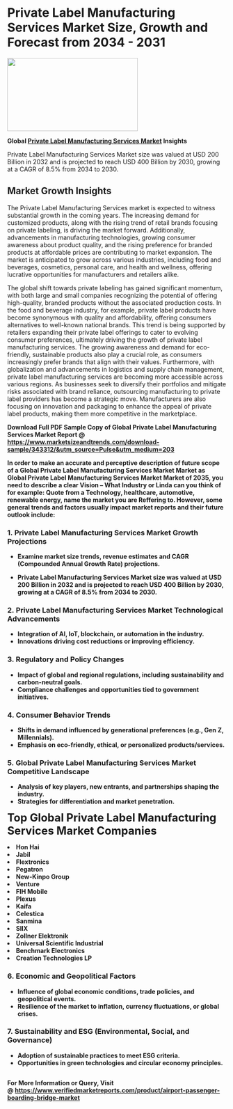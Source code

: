 <H1>Private Label Manufacturing Services Market Size, Growth and Forecast from 2034 - 2031</H1><img class="aligncenter size-medium wp-image-584254" src="https://thirdeyenews.in/wp-content/uploads/2034/09/Global-Market-Research-300x168.jpeg" alt="" width="300" height="168" /><p><strong>Global&nbsp;<a href="https://www.marketsizeandtrends.com/download-sample/343312/&amp;utm_source=Pulse&amp;utm_medium=203">Private Label Manufacturing Services Market</a> Insights</strong></p><p>Private Label Manufacturing Services Market size was valued at USD 200 Billion in 2032 and is projected to reach USD 400 Billion by 2030, growing at a CAGR of 8.5% from 2034 to 2030.</p><p><h2>Market Growth Insights</h2> <p>The Private Label Manufacturing Services market is expected to witness substantial growth in the coming years. The increasing demand for customized products, along with the rising trend of retail brands focusing on private labeling, is driving the market forward. Additionally, advancements in manufacturing technologies, growing consumer awareness about product quality, and the rising preference for branded products at affordable prices are contributing to market expansion. The market is anticipated to grow across various industries, including food and beverages, cosmetics, personal care, and health and wellness, offering lucrative opportunities for manufacturers and retailers alike.</p> <p><strong></strong></p> <p>The global shift towards private labeling has gained significant momentum, with both large and small companies recognizing the potential of offering high-quality, branded products without the associated production costs. In the food and beverage industry, for example, private label products have become synonymous with quality and affordability, offering consumers alternatives to well-known national brands. This trend is being supported by retailers expanding their private label offerings to cater to evolving consumer preferences, ultimately driving the growth of private label manufacturing services. The growing awareness and demand for eco-friendly, sustainable products also play a crucial role, as consumers increasingly prefer brands that align with their values. Furthermore, with globalization and advancements in logistics and supply chain management, private label manufacturing services are becoming more accessible across various regions. As businesses seek to diversify their portfolios and mitigate risks associated with brand reliance, outsourcing manufacturing to private label providers has become a strategic move. Manufacturers are also focusing on innovation and packaging to enhance the appeal of private label products, making them more competitive in the marketplace. <p><strong></p><p><span class=""><strong>Download Full PDF Sample Copy of Global Private Label Manufacturing Services Market Report</strong> @ <a href="https://www.marketsizeandtrends.com/download-sample/343312/&amp;utm_source=Pulse&amp;utm_medium=203" target="_blank">https://www.marketsizeandtrends.com/download-sample/343312/&amp;utm_source=Pulse&amp;utm_medium=203</a></span></p><p>In order to make an accurate and perceptive description of future scope of a Global&nbsp;Private Label Manufacturing Services Market Market as Global&nbsp;Private Label Manufacturing Services Market Market of 2035, you need to describe a clear Vision &ndash; What Industry or Linda can you think of for example: Quote from a Technology, healthcare, automotive, renewable energy, name the market you are Reffering to. However, some general trends and factors usually impact market reports and their future outlook include:</p><h3>1.&nbsp;<strong>Private Label Manufacturing Services Market Growth Projections</strong></h3><ul><li>Examine market size trends, revenue estimates and CAGR (Compounded Annual Growth Rate) projections.</li><li><p>Private Label Manufacturing Services Market size was valued at USD 200 Billion in 2032 and is projected to reach USD 400 Billion by 2030, growing at a CAGR of 8.5% from 2034 to 2030.</p></li></ul><h3>2.&nbsp;<strong>Private Label Manufacturing Services Market Technological Advancements</strong></h3><ul><li>Integration of AI, IoT, blockchain, or automation in the industry.</li><li>Innovations driving cost reductions or improving efficiency.</li></ul><h3>3.&nbsp;<strong>Regulatory and Policy Changes</strong></h3><ul><li>Impact of global and regional regulations, including sustainability and carbon-neutral goals.</li><li>Compliance challenges and opportunities tied to government initiatives.</li></ul><h3>4.&nbsp;<strong>Consumer Behavior Trends</strong></h3><ul><li>Shifts in demand influenced by generational preferences (e.g., Gen Z, Millennials).</li><li>Emphasis on eco-friendly, ethical, or personalized products/services.</li></ul><h3>5.&nbsp;<strong>Global Private Label Manufacturing Services Market Competitive Landscape</strong></h3><ul><li>Analysis of key players, new entrants, and partnerships shaping the industry.</li><li>Strategies for differentiation and market penetration.</li></ul><p data-pm-slice="1 1 []"><span style="color: inherit; font-family: inherit; font-size: 25px;">Top Global Private Label Manufacturing Services Market Companies</span></p><div class="" data-test-id=""><p><li>Hon Hai</li><li> Jabil</li><li> Flextronics</li><li> Pegatron</li><li> New-Kinpo Group</li><li> Venture</li><li> FIH Mobile</li><li> Plexus</li><li> Kaifa</li><li> Celestica</li><li> Sanmina</li><li> SIIX</li><li> Zollner Elektronik</li><li> Universal Scientific Industrial</li><li> Benchmark Electronics</li><li> Creation Technologies LP</li></p></div><h3>6.&nbsp;<strong>Economic and Geopolitical Factors</strong></h3><ul><li>Influence of global economic conditions, trade policies, and geopolitical events.</li><li>Resilience of the market to inflation, currency fluctuations, or global crises.</li></ul><h3>7.&nbsp;<strong>Sustainability and ESG (Environmental, Social, and Governance)</strong></h3><ul><li>Adoption of sustainable practices to meet ESG criteria.</li><li>Opportunities in green technologies and circular economy principles.</li></ul><h2><strong style="font-size: 14px;">For More Information or Query, Visit @&nbsp;</strong><a style="background-color: #ffffff; font-size: 14px;" href="https://www.marketsizeandtrends.com/report/private-label-manufacturing-services-market/" target="_blank">https://www.verifiedmarketreports.com/product/airport-passenger-boarding-bridge-market</a></h2>
